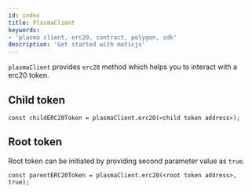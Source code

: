 ```yaml
---
id: index
title: PlasmaClient
keywords: 
- 'plasma client, erc20, contract, polygon, sdk'
description: 'Get started with maticjs'
---
```


`plasmaClient` provides `erc20` method which helps you to interact with a erc20 token.

## Child token

```
const childERC20Token = plasmaClient.erc20(<child token address>);
```

## Root token

Root token can be initiated by providing second parameter value as `true`.

```
const parentERC20Token = plasmaClient.erc20(<root token address>, true);
```

